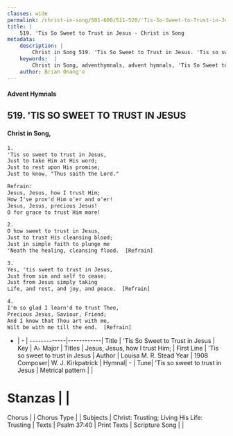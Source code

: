 ```yaml
---
classes: wide
permalink: /christ-in-song/501-600/511-520/'Tis-So-Sweet-to-Trust-in-Jesus/
title: |
    519. 'Tis So Sweet to Trust in Jesus - Christ in Song
metadata:
    description: |
        Christ in Song 519. 'Tis So Sweet to Trust in Jesus. 'Tis so sweet to trust in Jesus, Just to take Him at His word; Just to rest upon His promise; Just to know, "Thus saith the Lord." 
    keywords:  |
        Christ in Song, adventhymnals, advent hymnals, 'Tis So Sweet to Trust in Jesus, 'Tis so sweet to trust in Jesus. Jesus, Jesus, how I trust Him;
    author: Brian Onang'o
---
```


#### Advent Hymnals
## 519. 'TIS SO SWEET TO TRUST IN JESUS
####  Christ in Song,

```txt
1.
'Tis so sweet to trust in Jesus,
Just to take Him at His word;
Just to rest upon His promise;
Just to know, "Thus saith the Lord."

Refrain:
Jesus, Jesus, how I trust Him;
How I've prov'd Him o'er and o'er!
Jesus, Jesus, precious Jesus!
O for grace to trust Him more!

2.
O how sweet to trust in Jesus,
Just to trust His cleansing blood;
Just in simple faith to plunge me
'Neath the healing, cleansing flood.  [Refrain]

3.
Yes, 'tis sweet to trust in Jesus,
Just from sin and self to cease;
Just from Jesus simply taking
Life, and rest, and joy, and peace.  [Refrain]

4.
I'm so glad I learn'd to trust Thee,
Precious Jesus, Saviour, Friend;
And I know that Thou art with me,
Wilt be with me till the end.  [Refrain]

```

- |   -  |
-------------|------------|
Title | 'Tis So Sweet to Trust in Jesus |
Key | A♭ Major |
Titles | Jesus, Jesus, how I trust Him; |
First Line | 'Tis so sweet to trust in Jesus |
Author | Louisa M. R. Stead
Year | 1908
Composer| W. J. Kirkpatrick |
Hymnal|  - |
Tune| 'Tis so sweet to trust in Jesus |
Metrical pattern | |
# Stanzas |  |
Chorus |  |
Chorus Type |  |
Subjects | Christ: Trusting; Living His Life: Trusting |
Texts | Psalm 37:40 |
Print Texts | 
Scripture Song |  |
    
